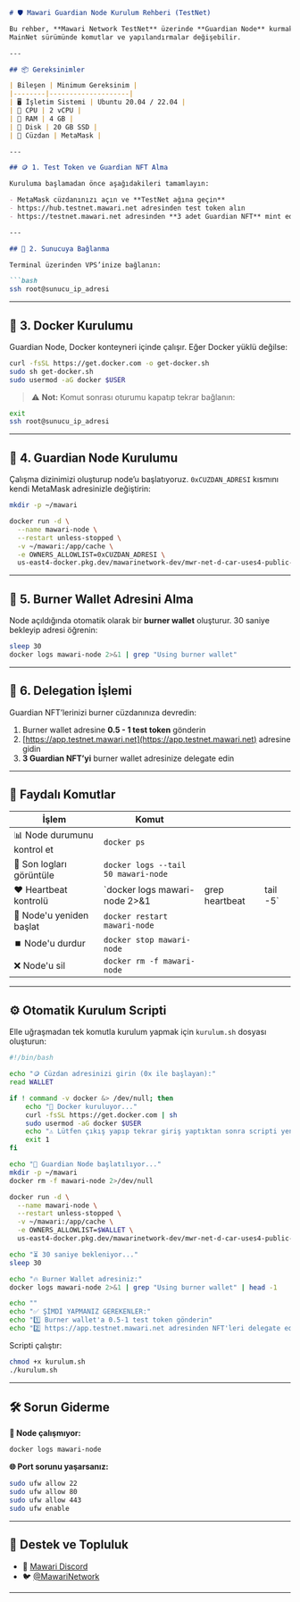 ````markdown
# 🛡️ Mawari Guardian Node Kurulum Rehberi (TestNet)

Bu rehber, **Mawari Network TestNet** üzerinde **Guardian Node** kurmak isteyenler için adım adım hazırlanmıştır.  
MainNet sürümünde komutlar ve yapılandırmalar değişebilir.

---

## 📦 Gereksinimler

| Bileşen | Minimum Gereksinim |
|--------|--------------------|
| 🖥️ İşletim Sistemi | Ubuntu 20.04 / 22.04 |
| 🧠 CPU | 2 vCPU |
| 💾 RAM | 4 GB |
| 📂 Disk | 20 GB SSD |
| 🔐 Cüzdan | MetaMask |

---

## 🪙 1. Test Token ve Guardian NFT Alma

Kuruluma başlamadan önce aşağıdakileri tamamlayın:

- MetaMask cüzdanınızı açın ve **TestNet ağına geçin**
- https://hub.testnet.mawari.net adresinden test token alın
- https://testnet.mawari.net adresinden **3 adet Guardian NFT** mint edin

---

## 🔌 2. Sunucuya Bağlanma

Terminal üzerinden VPS’inize bağlanın:

```bash
ssh root@sunucu_ip_adresi
````

---

## 🐳 3. Docker Kurulumu

Guardian Node, Docker konteyneri içinde çalışır. Eğer Docker yüklü değilse:

```bash
curl -fsSL https://get.docker.com -o get-docker.sh
sudo sh get-docker.sh
sudo usermod -aG docker $USER
```

> ⚠️ **Not:** Komut sonrası oturumu kapatıp tekrar bağlanın:

```bash
exit
ssh root@sunucu_ip_adresi
```

---

## 🚀 4. Guardian Node Kurulumu

Çalışma dizinimizi oluşturup node’u başlatıyoruz.
`0xCUZDAN_ADRESI` kısmını kendi MetaMask adresinizle değiştirin:

```bash
mkdir -p ~/mawari

docker run -d \
  --name mawari-node \
  --restart unless-stopped \
  -v ~/mawari:/app/cache \
  -e OWNERS_ALLOWLIST=0xCUZDAN_ADRESI \
  us-east4-docker.pkg.dev/mawarinetwork-dev/mwr-net-d-car-uses4-public-docker-registry-e62e/mawari-node:latest
```

---

## 🔑 5. Burner Wallet Adresini Alma

Node açıldığında otomatik olarak bir **burner wallet** oluşturur.
30 saniye bekleyip adresi öğrenin:

```bash
sleep 30
docker logs mawari-node 2>&1 | grep "Using burner wallet"
```

---

## 🔁 6. Delegation İşlemi

Guardian NFT’lerinizi burner cüzdanınıza devredin:

1. Burner wallet adresine **0.5 - 1 test token** gönderin
2. [https://app.testnet.mawari.net](https://app.testnet.mawari.net) adresine gidin
3. **3 Guardian NFT’yi** burner wallet adresinize delegate edin

---

## 🧪 Faydalı Komutlar

| İşlem                       | Komut                               |                |          |
| --------------------------- | ----------------------------------- | -------------- | -------- |
| 📊 Node durumunu kontrol et | `docker ps`                         |                |          |
| 📜 Son logları görüntüle    | `docker logs --tail 50 mawari-node` |                |          |
| ❤️ Heartbeat kontrolü       | `docker logs mawari-node 2>&1       | grep heartbeat | tail -5` |
| 🔄 Node'u yeniden başlat    | `docker restart mawari-node`        |                |          |
| ⏹️ Node'u durdur            | `docker stop mawari-node`           |                |          |
| ❌ Node'u sil                | `docker rm -f mawari-node`          |                |          |

---

## ⚙️ Otomatik Kurulum Scripti

Elle uğraşmadan tek komutla kurulum yapmak için `kurulum.sh` dosyası oluşturun:

```bash
#!/bin/bash

echo "🪙 Cüzdan adresinizi girin (0x ile başlayan):"
read WALLET

if ! command -v docker &> /dev/null; then
    echo "🐳 Docker kuruluyor..."
    curl -fsSL https://get.docker.com | sh
    sudo usermod -aG docker $USER
    echo "⚠️ Lütfen çıkış yapıp tekrar giriş yaptıktan sonra scripti yeniden çalıştırın."
    exit 1
fi

echo "🚀 Guardian Node başlatılıyor..."
mkdir -p ~/mawari
docker rm -f mawari-node 2>/dev/null

docker run -d \
  --name mawari-node \
  --restart unless-stopped \
  -v ~/mawari:/app/cache \
  -e OWNERS_ALLOWLIST=$WALLET \
  us-east4-docker.pkg.dev/mawarinetwork-dev/mwr-net-d-car-uses4-public-docker-registry-e62e/mawari-node:latest

echo "⏳ 30 saniye bekleniyor..."
sleep 30

echo "🔥 Burner Wallet adresiniz:"
docker logs mawari-node 2>&1 | grep "Using burner wallet" | head -1

echo ""
echo "✅ ŞİMDİ YAPMANIZ GEREKENLER:"
echo "1️⃣ Burner wallet'a 0.5-1 test token gönderin"
echo "2️⃣ https://app.testnet.mawari.net adresinden NFT'leri delegate edin"
```

Scripti çalıştır:

```bash
chmod +x kurulum.sh
./kurulum.sh
```

---

## 🛠️ Sorun Giderme

**🔧 Node çalışmıyor:**

```bash
docker logs mawari-node
```

**🌐 Port sorunu yaşarsanız:**

```bash
sudo ufw allow 22
sudo ufw allow 80
sudo ufw allow 443
sudo ufw enable
```


---

## 🤝 Destek ve Topluluk

* 💬 [Mawari Discord](https://discord.gg/mawari)
* 🐦 [@MawariNetwork](https://twitter.com/MawariNetwork)

---
